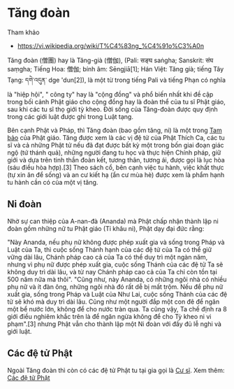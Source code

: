# Tăng đoàn

Tham khảo

- <https://vi.wikipedia.org/wiki/T%C4%83ng_%C4%91o%C3%A0n>

Tăng đoàn (僧團) hay là Tăng-già (僧伽), (Pali: सङ्घ saṅgha; Sanskrit: संघ saṃgha; Tiếng Hoa: 僧伽; bính âm: Sēngjiā[1]; Hán Việt: Tăng già; tiếng Tây Tạng: དགེ་འདུན་ dge 'dun[2]), là một từ trong tiếng Pali và tiếng Phạn có nghĩa là "hiệp hội", " công ty" hay là "cộng đồng" và phổ biến nhất khi đề cập trong bối cảnh Phật giáo cho cộng đồng hay là đoàn thể của tu sĩ Phật giáo, sau khi các tu sĩ thọ giới tỳ kheo. Ðời sống của Tăng-đoàn được quy định trong các giới luật được ghi trong Luật tạng.

Bên cạnh Phật và Pháp, thì Tăng đoàn (bao gồm tăng, ni) là một trong [Tam bảo](../khai_niem_so/tam_bao.md) của Phật giáo. Tăng được xem là các vị đệ tử của Phật Thích Ca, các tu sĩ và cả những Phật tử nếu đã đạt được bất kỳ một trong bốn giai đoạn giác ngộ (tứ thánh quả), những người đang tu học và thực hiện Chính pháp, giữ giới và dựa trên tinh thần đoàn kết, tương thân, tương ái, được gọi là lục hòa (sáu điều hòa hợp).[3] Theo sách cổ, bên cạnh việc tu hành, việc khất thực (tự xin ăn để sống) và an cư kiết hạ (ẩn cư mùa hè) được xem là phẩm hạnh tu hành cần có của một vị tăng.

## Ni đoàn

Nhờ sự can thiệp của A-nan-đà (Ananda) mà Phật chấp nhận thành lập ni đoàn gồm những nữ tu Phật giáo (Tỉ khâu ni), Phật dạy đại đức rằng:

"Này Ananda, nếu phụ nữ không được phép xuất gia và sống trong Pháp và Luật của Ta, thì cuộc sống Thánh hạnh của các đệ tử của Ta có thể giữ vững dài lâu, Chánh pháp cao cả của Ta có thể duy trì một ngàn năm, nhưng vì phụ nữ được phép xuất gia, cuộc sống Thánh của các đệ tử Ta sẽ không duy trì dài lâu, và từ nay Chánh pháp cao cả của Ta chỉ còn tồn tại 500 năm nữa mà thôi".
"Cũng như, này Ananda, có những ngôi nhà có nhiều phụ nữ và ít đàn ông, những ngôi nhà đó rất dễ bị mất trộm. Nếu để phụ nữ xuất gia, sống trong Pháp và Luật của Như Lai, cuộc sống Thánh của các đệ tử sẽ khó mà duy trì dài lâu. Cũng như một người đắp một con đê để ngăn một bể nước lớn, không để cho nước tràn qua. Ta cũng vậy, Ta chế định ra 8 giới điều nghiêm khắc trên là để ngăn ngừa không để cho Tỳ kheo ni vi phạm".[3]
nhưng Phật vẫn cho thành lập một Ni đoàn với đầy đủ lễ nghi và giới luật.

## Các đệ tử Phật

Ngoài Tăng đoàn thì còn có các đệ tử Phật tu tại gia gọi là [Cư sĩ](cu_si.md). Xem thêm: [Các đệ tử Phật](de_tu_phat.md)